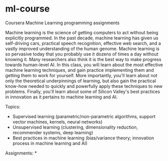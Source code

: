 # ml-course
Coursera Machine Learning programming assignments

Machine learning is the science of getting computers to act without being explicitly programmed. In the past decade, machine learning has given us self-driving cars, practical speech recognition, effective web search, and a vastly improved understanding of the human genome. Machine learning is so pervasive today that you probably use it dozens of times a day without knowing it. Many researchers also think it is the best way to make progress towards human-level AI. In this class, you will learn about the most effective machine learning techniques, and gain practice implementing them and getting them to work for yourself. More importantly, you'll learn about not only the theoretical underpinnings of learning, but also gain the practical know-how needed to quickly and powerfully apply these techniques to new problems. Finally, you'll learn about some of Silicon Valley's best practices in innovation as it pertains to machine learning and AI. 

Topics:
* Supervised learning (parametric/non-parametric algorithms, support vector machines, kernels, neural networks)
* Unsupervised learning (clustering, dimensionality reduction, recommender systems, deep learning)
* Best practices in machine learning (bias/variance theory; innovation process in machine learning and AI)

Assignments:
* 
